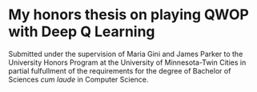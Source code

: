 # My honors thesis on playing QWOP with Deep Q Learning

Submitted under the supervision of Maria Gini and James Parker to the University Honors Program at the University of Minnesota-Twin Cities in partial fulfullment of the requirements for the degree of Bachelor of Sciences *cum laude* in Computer Science.
